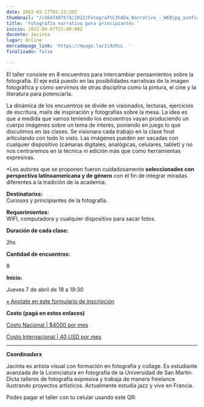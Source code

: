 ```yaml
---
date: 2022-03-17T03:23:20Z
thumbnail: "/v1647487574/2022/Fotograf%C3%ADa_Narrativa_-_WEBjpg_aznfca.jpg"
title: 'Fotografía narrativa para principiantes '
inicio: 2022-04-07T21:00:00Z
docente: Jacinta
lugar: Online
mercadopago_link: 'https://mpago.la/2i9zRcL  '
finalizado: false

---
```

El taller consiste en 8 encuentros para intercambiar pensamientos sobre la fotografía. El eje está puesto en las posibilidades narrativas de la imagen fotográfica y cómo servirnos de otras disciplina como la pintura, el cine y la literatura para potenciarla.

La dinámica de los encuentros se divide en visionados, lecturas, ejercicios de escritura, mails de inspiración y fotografías sobre la mesa. La idea es que a medida que vamos teniendo los encuentros vayan produciendo un cuerpo imágenes sobre un tema de interés, poniendo en juego lo que discutimos en las clases. Se visionara cada trabajo en la clase final articulando con todo lo visto. Las imágenes pueden ser sacadas con cualquier dispositivo (cámaras digitales, analógicas, celulares, tablet) y no nos centraremos en la técnica ni edición más que como herramientas expresivas.

\*Les autores que se proponen fueron cuidadosamente **seleccionades con perspectiva latinoamericana y de género** con el fin de integrar miradas diferentes a la tradición de la academia.

**Destinatarixs:**  
Curiosxs y principiantes de la fotografía.

**Requerimientos:**  
WIFI, computadora y cualquier dispositivo para sacar fotos.

**Duración de cada clase:**

2hs

**Cantidad de encuentros:**

8

**Inicio:**

Jueves 7 de abril de 18 a 19:30

[• Anotate en este formulario de inscripción](https://docs.google.com/forms/d/15vBMeB0K5R0J6TDKiZJ-AyY-zB9z2fz7RLOEK0Poq30/edit)

**Costo (pagá en estos enlaces)**

[Costo Nacional | $4000 por mes](https://mpago.la/2i9zRcL   )

[Costo Internacional | 40 USD por mes](https://paypal.me/fotografiaalborde?country.x=AR&locale.x=es_XC)

***

**Coordinadorx**

Jacinta es artista visual con formación en fotografía y collage. Es estudiante avanzada de la Licenciatura en fotografía de la Universidad de San Martín. Dicta talleres de fotografía expresiva y trabaja de manera freelance ilustrando proyectos artísticos. Actualmente estudia jazz y vive en Francia.

Podés pagar el taller con tu celular usando este QR: